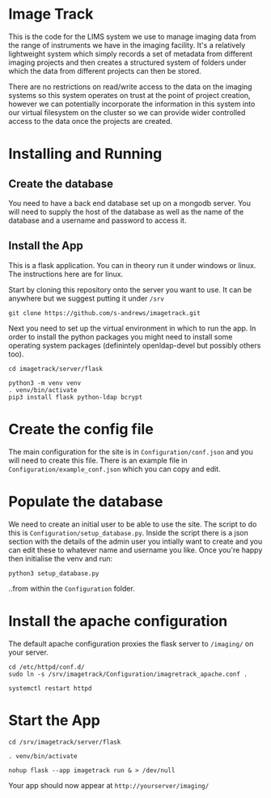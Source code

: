 Image Track
===========

This is the code for the LIMS system we use to manage imaging data from the range of instruments we have in the imaging facility.  It's a relatively lightweight system which simply records a set of metadata from different imaging projects and then creates a structured system of folders under which the data from different projects can then be stored.

There are no restrictions on read/write access to the data on the imaging systems so this system operates on trust at the point of project creation, however we can potentially incorporate the information in this system into our virtual filesystem on the cluster so we can provide wider controlled access to the data once the projects are created.

Installing and Running
======================

Create the database
-------------------

You need to have a back end database set up on a mongodb server.  You will need to supply the 
host of the database as well as the name of the database and a username and password to access
it.


Install the App
---------------

This is a flask application.  You can in theory run it under windows or linux.  The instructions
here are for linux.

Start by cloning this repository onto the server you want to use.  It can be anywhere but we 
suggest putting it under ```/srv```

```
git clone https://github.com/s-andrews/imagetrack.git
```

Next you need to set up the virtual environment in which to run the app.  In order to install 
the python packages you might need to install some operating system packages (definintely 
openldap-devel but possibly others too).

```
cd imagetrack/server/flask

python3 -m venv venv
. venv/bin/activate
pip3 install flask python-ldap bcrypt

```

Create the config file
======================

The main configuration for the site is in ```Configuration/conf.json``` and you will need to
create this file.  There is an example file in ```Configuration/example_conf.json``` which you
can copy and edit.

Populate the database
=====================

We need to create an initial user to be able to use the site.  The script to do this is
```Configuration/setup_database.py```.  Inside the script there is a json section with the 
details of the admin user you intially want to create and you can edit these to whatever
name and username you like.  Once you're happy then initialise the venv and run:

```
python3 setup_database.py
```

..from within the ```Configuration``` folder.


Install the apache configuration
================================

The default apache configuration proxies the flask server to ```/imaging/``` on your server.

```
cd /etc/httpd/conf.d/
sudo ln -s /srv/imagetrack/Configuration/imagretrack_apache.conf .

systemctl restart httpd
```

Start the App
=============

```
cd /srv/imagetrack/server/flask

. venv/bin/activate

nohup flask --app imagetrack run & > /dev/null
```

Your app should now appear at ```http://yourserver/imaging/```


